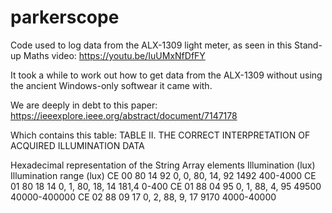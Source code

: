 # parkerscope
Code used to log data from the ALX-1309 light meter, as seen in this Stand-up Maths video: https://youtu.be/IuUMxNfDfFY

It took a while to work out how to get data from the ALX-1309 without using the ancient Windows-only softwear it came with.

We are deeply in debt to this paper:
https://ieeexplore.ieee.org/abstract/document/7147178

Which contains this table:
TABLE II. THE CORRECT INTERPRETATION OF ACQUIRED ILLUMINATION DATA

Hexadecimal representation of the String	Array elements	Illumination (lux)	Illumination range (lux)
CE 00 80 14 92	0, 0, 80, 14, 92	1492	400-4000
CE 01 80 18 14	0, 1, 80, 18, 14	181,4	0-400
CE 01 88 04 95	0, 1, 88, 4, 95	49500	40000-400000
CE 02 88 09 17	0, 2, 88, 9, 17	9170	4000-40000

